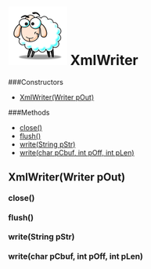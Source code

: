![Scrapie](../src/main/images/sheepVerySmall.png) XmlWriter
=====


###Constructors
- [XmlWriter(Writer pOut)](#1836055164)

###Methods
- [close()](#866534649)
- [flush()](#-760377595)
- [write(String pStr)](#-1610732894)
- [write(char pCbuf, int pOff, int pLen)](#390892668)


<a name="1836055164">XmlWriter</a>(Writer pOut)
-----


#### <a style="font-size:16px;" name="866534649">close</a><span style="font-size:16px;">()</span>

#### <a style="font-size:16px;" name="-760377595">flush</a><span style="font-size:16px;">()</span>

#### <a style="font-size:16px;" name="-1610732894">write</a><span style="font-size:16px;">(String pStr)</span>

#### <a style="font-size:16px;" name="390892668">write</a><span style="font-size:16px;">(char pCbuf, int pOff, int pLen)</span>

